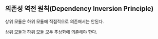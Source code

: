 ## 의존성 역전 원칙(Dependency Inversion Principle)

상위 모듈은 하위 모듈에 직접적으로 의존해서는 안된다.

상위 모듈과 하위 모듈 모두 추상화에 의존해야 한다.
